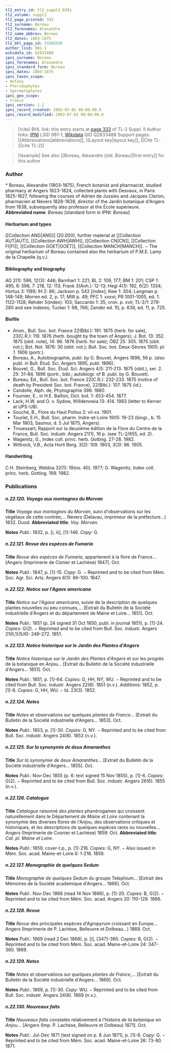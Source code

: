 ```yaml
---
tl2_entry_id: tl2_suppl2_0391
tl2_volume: suppl2
tl2_page_printed: 333
tl2_surname: Boreau
tl2_forenames: Alexandre
tl2_name_abbrev: Boreau
tl2_dates: 1803-1875
tl2_bhl_page_id: 33265530
author_lsid: 981-1
wikidata_id: Q2833488
ipni_surname: Boreau
ipni_forenames: Alexandre
ipni_standard_form: Boreau
ipni_dates: 1803-1875
ipni_taxon_scope: 
- Botany
- Pteridophytes
- Spermatophytes
ipni_geo_scope: 
- France
ipni_version: 1.1
ipni_record_created: 2003-07-02 00:00:00.0
ipni_record_modified: 2003-07-02 00:00:00.0
---
```


> [!cite] BHL link: this entry starts at [page 333](https://www.biodiversitylibrary.org/page/33265530) of TL-2 Suppl. II
> Author links: [IPNI](https://www.ipni.org/a/981-1) LSID 981-1, [Wikidata](https://www.wikidata.org/wiki/Q2833488) QID Q2833488
> Support pages: [[Abbreviations|abbreviations]], [[Layout key|layout key]], [[Cite TL-2|cite TL-2]]

> [!example] See also [[Boreau, Alexandre {std. Boreau}|first entry]] for this author

### Author

\* Boreau, Alexandre (1803-1875), French botanist and pharmacist, studied pharmacy at Angers 1823-1824, collected plants with Desvaux, in Paris 1825-1827, following the courses of Adrien de Jussieu and Jacques Clarion, pharmacien at Névers 1828-1838, director of the Jardin botanique d'Angers from 1838, subsequently also professor at the École supérieure. 
**Abbreviated name**: *Boreau* \[standard form in IPNI: *Boreau*\]

#### Herbarium and types

[[Collection ANG|ANG]] (20.000), further material at [[Collection AUT|AUT]], [[Collection AWH|AWH]], [[Collection CN|CN]], [[Collection FI|FI]], [[Collection GOET|GOET]], [[Collection MANCH|MANCH]]. − The original herbarium of Boreau contained also the herbarium of P.M.E. Lamy de la Chapelle (q.v.).

#### Bibliography and biography

AG 2(1): 596, 12(3): 446; Barnhart 1: 221; BL 2: 109, 177; BM 1: 201; CSP 1: 495, 6: 598, 7: 218, 12: 113; Frank 3(Anh.): 12-13; Hegi 4(1): 192, 6(2): 1334; Hortus 3: 1189; IH 2: 86; Jackson p. 542 \[index\]; Kew 1: 304; Langman p. 148-149; Morren ed. 2, p. 17; MW p. 49; PFC 1: xxxvi; PR 1001-1005, ed. 1: 1122-1128; Rehder 5(index): 103; Saccardo 1: 35, cron. p. xvii; TL-2/1: 279-280 and see indexes; Tucker 1: 98, 766; Zander ed. 10, p. 638, ed. 11, p. 725.

#### Biofile

- Anon., Bull. Soc. bot. France 22(Bibl.): 191. 1875 (herb. for sale), 23(C.R.): 119. 1876 (herb. bought by the town of Angers); J. Bot. 13: 352. 1875 (obit. note), 14: 96. 1876 (herb. for sale); ÖBZ 25: 305. 1875 (obit. not.); Bot. Not. 1876: 30 (obit. not.); Bull. Soc. bot. Deux-Sèvres 1905: *pl. 1.* 1906 (portr.).
- Boreau, A., Autobiographie, publ. by G. Bouvet, Angers 1896, 56 p. (also publ. in Bull. Étud. Sci. Angers 1895, publ. 1896).
- Bouvet, G., Bull. Soc. Étud. Sci. Angers 4/5: 211-213. 1875 (obit.), ser. 2. 25: 31-84. 1896 (portr., bibl.; autobiogr. of B. publ. by G. Bouvet).
- Bureau, Éd., Bull. Soc. bot. France 22(C.R.): 232-233. 1875 (notice of death by President Soc. bot. France), 22(Bibl.): 107. 1875 (id.).
- Candolle, Alph. de, Phytographie 398. 1880.
- Fournier, E., *in* H.E. Baillon, Dict. bot. 1: 453-454. 1877.
- Lack, H.W. and O. v. Sydow, Willdenowia 13: 414. 1983 (letter to Kerner at UPS-UB).
- Souché, B., Flore du Haut Poitou 2: vii-xx. 1901.
- Tourlet, E.H., Bull. Soc. pharm. Indre-et-Loire 1905: 19-23 (biogr., b. 15 Mar 1803, Saumur, d. 5 Jul 1875, Angers).
- Trouessart, Rapport sur la deuxième édition de la Flore du Centre de la France, Bull. Soc. industr. Angers 21(1), 16 p. (see TL-2/655, ed. 2).
- Wagenitz, G., Index coll. princ. herb. Gotting. 27-28. 1982.
- Wittrock, V.B., Acta Horti Berg. 3(2): 109. 1903, 3(3): 96. 1905.

#### Handwriting

C.H. Steinberg, Webbia 32(1): 19(no. 40). 1977; G. Wagenitz, Index coll. princ. herb. Gotting. 199. 1982.

### Publications

##### n.22.120. Voyage aux montagnes du Morvan

**Title**
*Voyage aux montagnes du Morvan*, suivi d'observations sur les végétaux de cette contrée;... Nevers (Delavau, imprimeur de la préfecture...) 1832. Duod.
**Abbreviated title**: *Voy. Morvan*.

**Notes**
*Publ*.: 1832, p. \[i, iii\], \[1\]-146. *Copy*: G.

##### n.22.121. Revue des espèces de Fumaria

**Title**
*Revue des espèces de Fumaria*, appartenent à la flore de France... \[Angers (Imprimerie de Cisnier et Lachèse) 1847\]. Oct.

**Notes**
*Publ*.: 1847, p. \[1\]-15. *Copy*: G. − Reprinted and to be cited from Mém. Soc. Agr. Sci. Arts. Angers 6(1): 86-100. 1847.

##### n.22.122. Notice sur l'Agave americana

**Title**
*Notice sur l'Agave americana*, suivie de la description de quelques plantes nouvelles ou peu connues,... \[Extrait du Bulletin de la Société industrielle d'Angers et du département de Maine et Loire... 1851\]. Oct.

**Notes**
*Publ*.: 1851 (p. 24 signed 31 Oct 1850, publ. in journal 1851), p. \[1\]-24. *Copies*: G(2). − Reprinted and to be cited from Bull. Soc. industr. Angers 21(II,1)(5/6): 249-272. 1851.

##### n.22.123. Notice historique sur le Jardin des Plantes d'Angers

**Title**
*Notice historique sur le Jardin des Plantes d'Angers* et sur les progrès de la botanique en Anjou... \[Extrait du Bulletin de la Société industrielle d'Angers... 1851\]. Oct.

**Notes**
*Publ*.: 1851, p. \[1\]-64. *Copies*: G, HH, NY, WU. − Reprinted and to be cited from Bull. Soc. industr. Angers 22(6). 1851 (n.v.).
*Additions*: 1852, p. \[1\]-8. *Copies*: G, HH, WU. − Id. 23(3). 1852.

##### n.22.124. Notes

**Title**
*Notes* et observations *sur* quelques *plantes de France*... \[Extrait du Bulletin de la Société industrielle d'Angers... 1853\]. Oct.

**Notes**
*Publ*.: 1853, p. \[1\]-30. *Copies*: G, NY. − Reprinted and to be cited from Bull. Soc. industr. Angers 24(6). 1853 (n.v.).

##### n.22.125. Sur la synonymie de deux Amaranthes

**Title**
*Sur la synonymie de deux Amaranthes*... \[Extrait du Bulletin de la Société industrielle d'Angers... 1855\]. Oct.

**Notes**
*Publ*.: Nov-Dec 1855 (p. 6: text signed 15 Nov 1855), p. \[1\]-6. *Copies*: G(2). − Reprinted and to be cited from Bull. Soc. industr. Angers 26(6). 1855 (n.v.).

##### n.22.126. Catalogue

**Title**
*Catalogue* raisonné *des plantes* phanérogames qui croissent naturellement dans le Département *de Maine et Loire* contenant la synonymie des diverses flores de l'Anjou, des observations critiques et historiques, et les descriptions de quelques espèces rares ou nouvelles... Angers (Imprimerie de Cosnier et Lachèse) 1859. Oct.
**Abbreviated title**: *Cat. pl. Maine et Loire*.

**Notes**
*Publ*.: 1859, cover-t.p., p. \[1\]-216. *Copies*: G, NY. − Also issued in Mém. Soc. acad. Maine-et-Loire 6: 1-216. 1859.

##### n.22.127. Monographie de quelques Sedum

**Title**
*Monographie de quelques Sedum* du groupe Telephium... \[Extrait des Mémoires de la Société academique d'Angers... 1866\]. Oct.

**Notes**
*Publ*.: Nov-Dec 1866 (read 14 Nov 1866), p. \[1\]-20. *Copies*: B, G(2). − Reprinted and to be cited from Mém. Soc. acad. Angers 20: 110-129. 1866.

##### n.22.128. Revue

**Title**
*Revue* des principales espèces *d'Agropyrum* croissant en Europe... Angers (Imprimerie de P. Lachèse, Belleuvre et Dolbeau...) 1869. Oct.

**Notes**
*Publ*.: 1869 (read 2 Dec 1868), p. \[i\], \[347\]-360. *Copies*: B, G(2). − Reprinted and to be cited from Mém. Soc. acad. Maine-et-Loire 24: 347-360. 1869.

##### n.22.129. Notes

**Title**
*Notes* et observations *sur quelques plantes de France*,... \[Extrait du Bulletin de la Société industrielle d'Angers... 1869\]. Oct.

**Notes**
*Publ*.: 1869, p. \[1\]-30. *Copy*: WU. − Reprinted and to be cited from Bull. Soc. industr. Angers 24(6). 1869 (n.v.).

##### n.22.130. Nouveaux faits

**Title**
*Nouveaux faits* constatés relativement à l'histoire *de la botanique en Anjou*... \[Angers (Imp. P. Lachèse, Belleuvre et Dolbeau) 1871\]. Oct.

**Notes**
*Publ*.: Jul-Dec 1871 (text signed on p. 8 Jun 1871), p. \[1\]-8. *Copy*: G. − Reprinted and to be cited from Mém. Soc. acad. Maine-et-Loire 26: 73-80. 1871.

